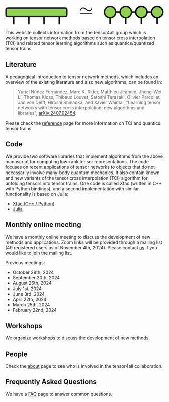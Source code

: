 ![](tci.svg)

This website collects information from the tensor4all group which is working on tensor network methods based on tensor cross interpolation (TCI) and related tensor learning algorithms such as quantics/quantized tensor trains.


## Literature

A pedagogical introduction to tensor network methods, which includes an overview of the existing literature and also new algorithms, can be found in:

> Yuriel Núñez Fernández, Marc K. Ritter, Matthieu Jeannin, Jheng-Wei Li, Thomas Kloss, Thibaud Louvet, Satoshi Terasaki, Olivier Parcollet, Jan von Delft, Hiroshi Shinaoka, and Xavier Waintal, "Learning tensor networks with tensor cross interpolation: new algorithms and libraries", [arXiv:2407.02454](https://arxiv.org/abs/2407.02454).

Please check the [reference](reference.html) page for more information on TCI and quantics tensor trains.

## Code

We provide two software libraries that implement algorithms from the above manuscript for computing low-rank tensor representations.
The code focuses on recent applications of tensor networks to objects that do not necessarily involve many-body quantum mechanics. 
It also contain known and new variants of the tensor cross interpolation (TCI) algorithm for unfolding tensors into tensor trains.
One code is called Xfac (written in C++ with Python bindings), and a second implementation with similar functionality is based on Julia:

* [Xfac (C++ / Python)](https://xfac.readthedocs.io/en/latest/intro.html)
* [Julia](julia.html)

<a id="onlinemeeting"></a>
## Monthly online meeting
We have a monthly online meeting to discuss the development of new methods and applications. Zoom links will be provided through a mailing list (49 registered users as of November 4th, 2024). Please contact [us](<mailto:h.shinaoka@gmail.com>) if you would like to join the mailing list.

Previous meetings:

* October 29th, 2024
* September 30th, 2024
* August 26th, 2024
* July 1st, 2024
* June 3rd, 2024
* April 22th, 2024
* March 25th, 2024
* February 22nd, 2024

## Workshops

We organize [workshops](workshop/index.html) to discuss the development of new methods.

## People

Check the [about](about.html) page to see who is involved in the tensor4all collaboration.

## Frequently Asked Questions
We have a [FAQ](faq.html) page to answer common questions.
